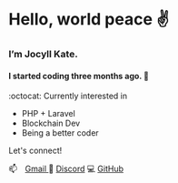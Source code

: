 <h1>Hello, world peace ✌️</h1>

<h3><strong>I’m Jocyll Kate.</strong></h3>
<h4>I started coding three months ago. 🚀 </h4>

<div>:octocat: Currently interested in
<ul>
  <li>PHP + Laravel</li>
  <li>Blockchain Dev</li>
  <li>Being a better coder</li>
</ul></div>
 
<div>Let's connect! 
<p>📫  <a href="mailto:joxcarriedo@gmail.com" style="margin-left:10px;"> Gmail </a>
🔋 <a href="https://discord.com/users/joxxiee#0352"> Discord</a>
💻 <a href="https:/github.com/jmcarriedo"> GitHub</a></p><div>
  

<!---
jmcarriedo/jmcarriedo is a ✨ special ✨ repository because its `README.md` (this file) appears on your GitHub profile.
You can click the Preview link to take a look at your changes.
--->
